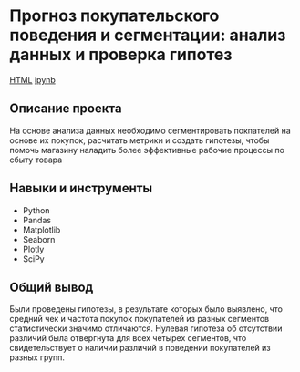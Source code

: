 # Прогноз покупательского поведения и сегментации: анализ данных и проверка гипотез
[HTML](https://github.com/toripham/Portfolio/blob/9c432dc06f00c4d6cf14e476e66e260d266954d4/Hypothesis%20testing/Hypothesis%20testing.html) [ipynb](https://github.com/toripham/Portfolio/blob/9c432dc06f00c4d6cf14e476e66e260d266954d4/Hypothesis%20testing/Hypothesis%20testing.ipynb)
## Описание проекта

На основе анализа данных необходимо сегментировать покпателей на основе их покупок, расчитать метрики и создать гипотезы, чтобы помочь магазину наладить более эффективные рабочие процессы по сбыту товара

## Навыки и инструменты
* Python
* Pandas
* Matplotlib
* Seaborn
* Plotly
* SciPy


## Общий вывод

Были проведены гипотезы, в результате которых было выявлено, что средний чек и частота покупок покупателей из разных сегментов статистически значимо отличаются. Нулевая гипотеза об отсутствии различий была отвергнута для всех четырех сегментов, что свидетельствует о наличии различий в поведении покупателей из разных групп.


